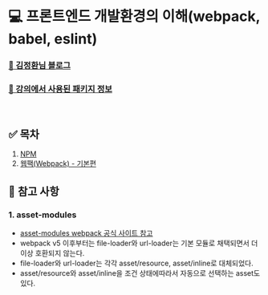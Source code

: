 # 💻 프론트엔드 개발환경의 이해(webpack, babel, eslint)

### [📖 김정환님 블로그](https://jeonghwan-kim.github.io/series/2019/12/09/frontend-dev-env-npm.html)

### [📖 강의에서 사용된 패키지 정보](https://github.com/jeonghwan-kim/lecture-frontend-dev-env/blob/master/package.json)

<br />

## ✅ 목차

1. [NPM](https://github.com/ssi02014/front_development_environment/tree/master/npm)
2. [웹팩(Webpack) - 기본편](https://github.com/ssi02014/front_development_environment/tree/master/webpack_basic)

## 👀 참고 사항

### 1. asset-modules

- [asset-modules webpack 공식 사이트 참고](https://webpack.js.org/guides/asset-modules)
- webpack v5 이후부터는 file-loader와 url-loader는 기본 모듈로 채택되면서 더이상 호환되지 않는다.
- file-loader와 url-loader는 각각 asset/resource, asset/inline로 대체되었다.
- asset/resource와 asset/inline을 조건 상태에따라서 자동으로 선택하는 asset도 있다.
